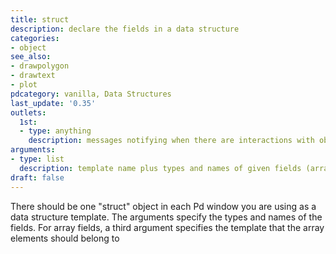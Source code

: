 ```yaml
---
title: struct
description: declare the fields in a data structure
categories:
- object
see_also: 
- drawpolygon
- drawtext
- plot
pdcategory: vanilla, Data Structures
last_update: '0.35'
outlets:
  1st:
  - type: anything
    description: messages notifying when there are interactions with objects of the structure ('select', 'deselect', 'click', 'displace' and 'change')
arguments:
- type: list
  description: template name plus types and names of given fields (array fields also need the array's template name)
draft: false
---
```

There should be one "struct" object in each Pd window you are using as a data structure template. The arguments specify the types and names of the fields. For array fields, a third argument specifies the template that the array elements should belong to

